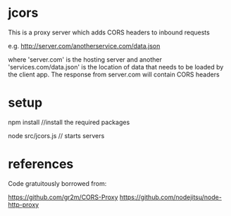 jcors
=====

This is a proxy server which adds CORS headers to inbound requests

e.g.  http://server.com/anotherservice.com/data.json

where 'server.com' is the hosting server and another 'services.com/data.json'
is the location of data that needs to be loaded by the client app.  The response
from server.com will contain CORS headers


setup
=====

npm install //install the required packages

node src/jcors.js // starts servers


references
=====

Code gratuitously borrowed from:

https://github.com/gr2m/CORS-Proxy
https://github.com/nodejitsu/node-http-proxy